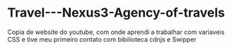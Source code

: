 # Travel---Nexus3-Agency-of-travels
Copia de website do youtube, com onde aprendi a trabalhar com variaveis CSS e tive meu primeiro contato com bibilioteca cdnjs e Swipper
